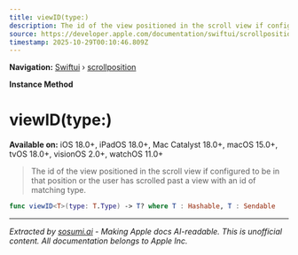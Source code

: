 ```yaml
---
title: viewID(type:)
description: The id of the view positioned in the scroll view if configured to be in that position or the user has scrolled past a view with an id of matching type.
source: https://developer.apple.com/documentation/swiftui/scrollposition/viewid(type:)
timestamp: 2025-10-29T00:10:46.809Z
---
```


**Navigation:** [Swiftui](/documentation/swiftui) › [scrollposition](/documentation/swiftui/scrollposition)

**Instance Method**

# viewID(type:)

**Available on:** iOS 18.0+, iPadOS 18.0+, Mac Catalyst 18.0+, macOS 15.0+, tvOS 18.0+, visionOS 2.0+, watchOS 11.0+

> The id of the view positioned in the scroll view if configured to be in that position or the user has scrolled past a view with an id of matching type.

```swift
func viewID<T>(type: T.Type) -> T? where T : Hashable, T : Sendable
```

---

*Extracted by [sosumi.ai](https://sosumi.ai) - Making Apple docs AI-readable.*
*This is unofficial content. All documentation belongs to Apple Inc.*
